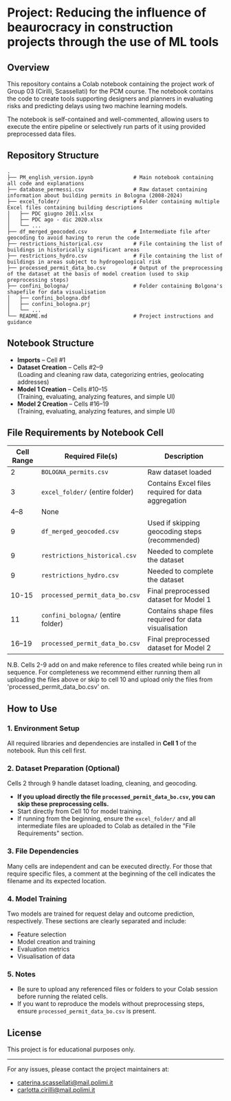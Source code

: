 # Project: Reducing the influence of beaurocracy in construction projects through the use of ML tools

## Overview
This repository contains a Colab notebook containing the project work of Group 03 (Cirilli, Scassellati) for the PCM course. 
The notebook contains the code to create tools supporting designers and planners in evaluating risks and predicting delays using two machine learning models.

The notebook is self-contained and well-commented, allowing users to execute the entire pipeline or selectively run parts of it using provided preprocessed data files.

## Repository Structure
```
.
├── PM_english_version.ipynb             # Main notebook containing all code and explanations
├── database_permessi.csv                # Raw dataset containing information about building permits in Bologna (2008-2024)
├── excel_folder/                        # Folder containing multiple Excel files containing building descriptions
│   ├── PDC giugno 2011.xlsx
│   ├── PDC ago - dic 2020.xlsx
│   └── ...
├── df_merged_geocoded.csv               # Intermediate file after geocoding to avoid having to rerun the code
├── restrictions_historical.csv          # File containing the list of buildings in historically significant areas 
├── restrictions_hydro.csv               # File containing the list of buildings in areas subject to hydrogeological risk 
├── processed_permit_data_bo.csv         # Output of the preprocessing of the dataset at the basis of model creation (used to skip preprocessing steps)
├── confini_bologna/                     # Folder containing Bolgona's shapefile for data visualisation
│   ├── confini_bologna.dbf
│   ├── confini_bologna.prj
│   └── ...
└── README.md                            # Project instructions and guidance
```

## Notebook Structure
- **Imports** – Cell #1
- **Dataset Creation** – Cells #2–9  
  (Loading and cleaning raw data, categorizing entries, geolocating addresses)
- **Model 1 Creation** – Cells #10–15  
  (Training, evaluating, analyzing features, and simple UI)
- **Model 2 Creation** – Cells #16–19  
  (Training, evaluating, analyzing features, and simple UI)

## File Requirements by Notebook Cell
| Cell Range | Required File(s)                   | Description                                               |
|------------|------------------------------------|-----------------------------------------------------------|
| 2          | `BOLOGNA_permits.csv`              | Raw dataset loaded                                        |
| 3          | `excel_folder/` (entire folder)    | Contains Excel files required for data aggregation        |
| 4–8        | None                               |                                                           |
| 9          | `df_merged_geocoded.csv`           | Used if skipping geocoding steps (recommended)            |
| 9          | `restrictions_historical.csv`      | Needed to complete the dataset                            |
| 9          | `restrictions_hydro.csv`           | Needed to complete the dataset                            |
| 10-15      | `processed_permit_data_bo.csv`     | Final preprocessed dataset for Model 1                    |
| 11         | `confini_bologna/` (entire folder) | Contains shape files required for data visualisation      |
| 16–19      | `processed_permit_data_bo.csv`     | Final preprocessed dataset for Model 2                    |

N.B. Cells 2-9 add on and make reference to files created while being run in sequence. For completeness we recommend either running them all uploading the files above or skip to cell 10 and upload only the files from 'processed_permit_data_bo.csv' on.  

## How to Use

### 1. Environment Setup
All required libraries and dependencies are installed in **Cell 1** of the notebook. Run this cell first.

### 2. Dataset Preparation (Optional)
Cells 2 through 9 handle dataset loading, cleaning, and geocoding.
- **If you upload directly the file `processed_permit_data_bo.csv`, you can skip these preprocessing cells.**
- Start directly from Cell 10 for model training.
- If running from the beginning, ensure the `excel_folder/` and all intermediate files are uploaded to Colab as detailed in the "File Requirements" section.

### 3. File Dependencies
Many cells are independent and can be executed directly. For those that require specific files, a comment at the beginning of the cell indicates the filename and its expected location.

### 4. Model Training
Two models are trained for request delay and outcome prediction, respectively. These sections are clearly separated and include:
- Feature selection
- Model creation and training
- Evaluation metrics
- Visualisation of data

### 5. Notes
- Be sure to upload any referenced files or folders to your Colab session before running the related cells.
- If you want to reproduce the models without preprocessing steps, ensure `processed_permit_data_bo.csv` is present.

## License
This project is for educational purposes only. 

---

For any issues, please contact the project maintainers at:
- caterina.scassellati@mail.polimi.it
- carlotta.cirilli@mail.polimi.it
